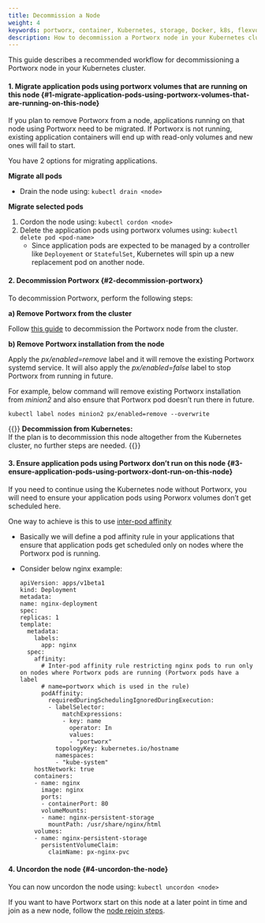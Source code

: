 ```yaml
---
title: Decommission a Node
weight: 4
keywords: portworx, container, Kubernetes, storage, Docker, k8s, flexvol, pv, persistent disk
description: How to decommission a Portworx node in your Kubernetes clusters. 
---
```


This guide describes a recommended workflow for decommissioning a Portworx node in your Kubernetes cluster.

#### 1. Migrate application pods using portworx volumes that are running on this node {#1-migrate-application-pods-using-portworx-volumes-that-are-running-on-this-node}

If you plan to remove Portworx from a node, applications running on that node using Portworx need to be migrated. If Portworx is not running, existing application containers will end up with read-only volumes and new ones will fail to start.

You have 2 options for migrating applications.

**Migrate all pods**

* Drain the node using: `kubectl drain <node>`

**Migrate selected pods**

1. Cordon the node using: `kubectl cordon <node>`
2. Delete the application pods using portworx volumes using: `kubectl delete pod <pod-name>`
   * Since application pods are expected to be managed by a controller like `Deployement` or `StatefulSet`, Kubernetes will spin up a new replacement pod on another node.

#### 2. Decommission Portworx {#2-decommission-portworx}

To decommission Portworx, perform the following steps:

**a\) Remove Portworx from the cluster**

Follow [this guide](/portworx-install-with-kubernetes/operate-and-maintain-on-kubernetes/scale-down) to decommission the Portworx node from the cluster.

**b\) Remove Portworx installation from the node**

Apply the _px/enabled=remove_ label and it will remove the existing Portworx systemd service. It will also apply the _px/enabled=false_ label to stop Portworx from running in future.

For example, below command will remove existing Portworx installation from _minion2_ and also ensure that Portworx pod doesn’t run there in future.

```text
kubectl label nodes minion2 px/enabled=remove --overwrite
```

{{<info>}}
**Decommission from Kubernetes:**  
If the plan is to decommission this node altogether from the Kubernetes cluster, no further steps are needed.
{{</info>}}

#### 3. Ensure application pods using Portworx don’t run on this node {#3-ensure-application-pods-using-portworx-dont-run-on-this-node}

If you need to continue using the Kubernetes node without Portworx, you will need to ensure your application pods using Porworx volumes don’t get scheduled here.

One way to achieve is this to use [inter-pod affinity](https://kubernetes.io/docs/concepts/configuration/assign-pod-node/#inter-pod-affinity-and-anti-affinity-beta-feature)

* Basically we will define a pod affinity rule in your applications that ensure that application pods get scheduled only on nodes where the Portworx pod is running.
* Consider below nginx example:

  ```text
  apiVersion: apps/v1beta1
  kind: Deployment
  metadata:
  name: nginx-deployment
  spec:
  replicas: 1
  template:
    metadata:
      labels:
        app: nginx
    spec:
      affinity:
        # Inter-pod affinity rule restricting nginx pods to run only on nodes where Portworx pods are running (Portworx pods have a label
        # name=portworx which is used in the rule)
        podAffinity:
          requiredDuringSchedulingIgnoredDuringExecution:
          - labelSelector:
              matchExpressions:
              - key: name
                operator: In
                values:
                - "portworx"
            topologyKey: kubernetes.io/hostname
            namespaces:
            - "kube-system"
      hostNetwork: true
      containers:
      - name: nginx
        image: nginx
        ports:
        - containerPort: 80
        volumeMounts:
        - name: nginx-persistent-storage
          mountPath: /usr/share/nginx/html
      volumes:
      - name: nginx-persistent-storage
        persistentVolumeClaim:
          claimName: px-nginx-pvc
  ```

#### 4. Uncordon the node {#4-uncordon-the-node}

You can now uncordon the node using: `kubectl uncordon <node>`

If you want to have Portworx start on this node at a later point in time and join as a new node, follow the [node rejoin steps](/portworx-install-with-kubernetes/operate-and-maintain-on-kubernetes/k8s-node-rejoin).
